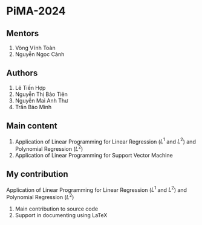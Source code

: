 # PiMA-2024

## Mentors
1. Vòng Vĩnh Toàn
2. Nguyễn Ngọc Cảnh

## Authors
1. Lê Tiến Hợp
2. Nguyễn Thị Bảo Tiên
3. Nguyễn Mai Anh Thư
4. Trần Bảo Minh

## Main content
1. Application of Linear Programming for Linear Regression ($L^1$ and $L^2$) and Polynomial Regression ($L^2$)
2. Application of Linear Programming for Support Vector Machine

## My contribution
Application of Linear Programming for Linear Regression ($L^1$ and $L^2$) and Polynomial Regression ($L^2$)
1. Main contribution to source code
2. Support in documenting using LaTeX
